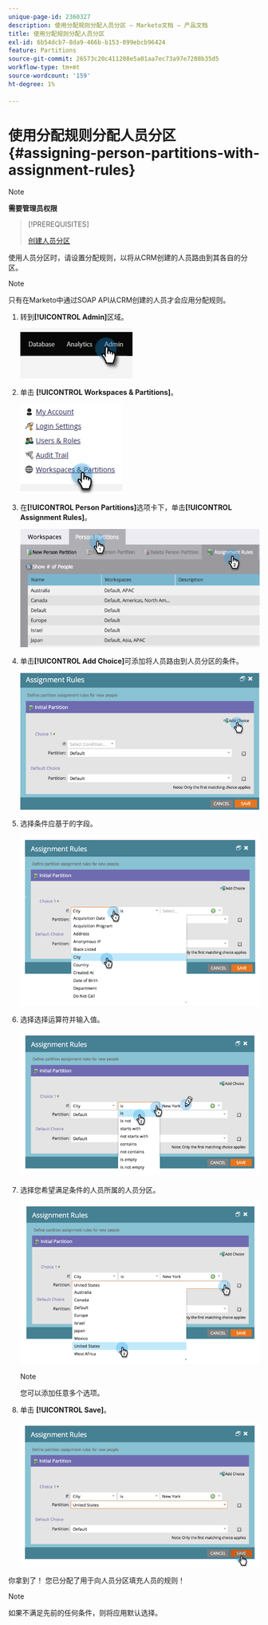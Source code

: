 ```yaml
---
unique-page-id: 2360327
description: 使用分配规则分配人员分区 — Marketo文档 — 产品文档
title: 使用分配规则分配人员分区
exl-id: 6b54dcb7-8da9-466b-b153-099ebcb96424
feature: Partitions
source-git-commit: 26573c20c411208e5a01aa7ec73a97e7208b35d5
workflow-type: tm+mt
source-wordcount: '159'
ht-degree: 1%

---
```


# 使用分配规则分配人员分区 {#assigning-person-partitions-with-assignment-rules}

>[!NOTE]
>
>**需要管理员权限**

>[!PREREQUISITES]
>
>[创建人员分区](/help/marketo/product-docs/administration/workspaces-and-person-partitions/create-a-person-partition.md)

使用人员分区时，请设置分配规则，以将从CRM创建的人员路由到其各自的分区。

>[!NOTE]
>
>只有在Marketo中通过SOAP API从CRM创建的人员才会应用分配规则。

1. 转到&#x200B;**[!UICONTROL Admin]**&#x200B;区域。

   ![](assets/assigning-person-partitions-with-assignment-rules-1.png)

1. 单击 **[!UICONTROL Workspaces & Partitions]**。

   ![](assets/assigning-person-partitions-with-assignment-rules-2.png)

1. 在&#x200B;**[!UICONTROL Person Partitions]**&#x200B;选项卡下，单击&#x200B;**[!UICONTROL Assignment Rules]**。

   ![](assets/assigning-person-partitions-with-assignment-rules-3.png)

1. 单击&#x200B;**[!UICONTROL Add Choice]**&#x200B;可添加将人员路由到人员分区的条件。

   ![](assets/assigning-person-partitions-with-assignment-rules-4.png)

1. 选择条件应基于的字段。

   ![](assets/assigning-person-partitions-with-assignment-rules-5.png)

1. 选择选择运算符并输入值。

   ![](assets/assigning-person-partitions-with-assignment-rules-6.png)

1. 选择您希望满足条件的人员所属的人员分区。

   ![](assets/assigning-person-partitions-with-assignment-rules-7.png)

   >[!NOTE]
   >
   >您可以添加任意多个选项。

1. 单击 **[!UICONTROL Save]**。

   ![](assets/assigning-person-partitions-with-assignment-rules-8.png)

你拿到了！ 您已分配了用于向人员分区填充人员的规则！

>[!NOTE]
>
>如果不满足先前的任何条件，则将应用默认选择。
